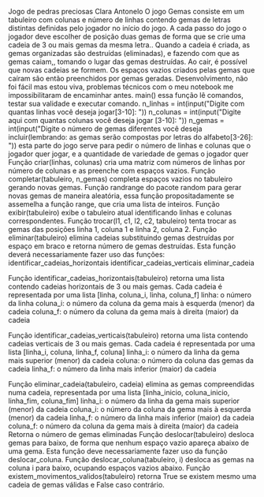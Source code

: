 Jogo de pedras preciosas
Clara Antonelo
O jogo
Gemas consiste em um tabuleiro com colunas e número de linhas contendo gemas de letras distintas definidas pelo jogador no início do jogo. A cada passo do jogo o jogador deve escolher de posição duas gemas de forma que se crie uma cadeia de 3 ou mais gemas da mesma letra.. Quando a cadeia é criada, as gemas organizadas são destruídas (eliminadas), e fazendo com que as gemas caiam,, tomando o lugar das gemas destruídas. Ao cair, é possível que novas cadeias se formem. Os espaços vazios criados pelas gemas que caíram são então preenchidos por gemas geradas.
Desenvolvimento, não foi fácil mas estou viva, problemas técnicos com o meu notebook me impossibilitaram de encaminhar antes.
main() essa função lê comandos, testar sua validade e executar comando. 
n_linhas = int(input("Digite com quantas linhas você deseja jogar[3-10]: "))
n_colunas = int(input("Digite aqui com quantas colunas você deseja jogar [3-10]: "))
n_gemas = int(input("Digite o número de gemas diferentes você deseja incluir(lembrando: as gemas serão compostas por letras do alfabeto[3-26]: "))
esta parte do jogo serve para pedir o número de linhas e colunas que o jogador quer jogar, e a quantidade de variedade de gemas o jogador quer
Função criar(linhas, colunas) cria uma matriz com números de linhas por número de colunas e as preenche com espaços vazios.
Função completar(tabuleiro, n_gemas) completa espaços vazios no tabuleiro gerando novas gemas. 
Função randrange do pacote random para gerar novas gemas de maneira aleatória, essa função propositadamente se assemelha a função range, que cria uma lista de inteiros.
Função exibir(tabuleiro) exibe o tabuleiro atual identificando linhas e colunas correspondentes.
Função trocar(l1, c1, l2, c2, tabuleiro) tenta trocar as gemas das posições linha 1, coluna 1 e linha 2, coluna 2. 
Função eliminar(tabuleiro) elimina cadeias substituindo gemas destruídas por espaço em braco e retorna número de gemas destruídas. Esta função deverá necessariamente fazer uso das funções:
identificar_cadeias_horizontais
identificar_cadeias_verticais
eliminar_cadeia

Função identificar_cadeias_horizontais(tabuleiro) retorna uma lista contendo cadeias horizontais de 3 ou mais gemas. Cada cadeia é representada por uma lista [linha, coluna_i, linha, coluna_f]
linha: o número da linha
coluna_i: o número da coluna da gema mais à esquerda (menor) da cadeia
coluna_f: o número da coluna da gema mais à direita (maior) da cadeia

Função identificar_cadeias_verticais(tabuleiro) retorna uma lista contendo cadeias verticais de 3 ou mais gemas. Cada cadeia é representada por uma lista [linha_i, coluna, linha_f, coluna]
linha_i: o número da linha da gema mais superior (menor) da cadeia
coluna: o número da coluna das gemas da cadeia
linha_f: o número da linha mais inferior (maior) da cadeia

Função eliminar_cadeia(tabuleiro, cadeia) elimina as gemas compreendidas numa cadeia, representada por uma lista [linha_inicio, coluna_inicio, linha_fim, coluna_fim]
linha_i: o número da linha da gema mais superior (menor) da cadeia
coluna_i: o número da coluna da gema mais à esquerda (menor) da cadeia
linha_f: o número da linha mais inferior (maior) da cadeia
coluna_f: o número da coluna da gema mais à direita (maior) da cadeia
Retorna o número de gemas eliminadas 
Função deslocar(tabuleiro) desloca gemas para baixo, de forma que nenhum espaço vazio apareça abaixo de uma gema. Esta função deve necessariamente fazer uso da função deslocar_coluna.
Função deslocar_coluna(tabuleiro, i) desloca as gemas na coluna i para baixo, ocupando espaços vazios abaixo.
Função existem_movimentos_validos(tabuleiro) retorna True se existem mesmo uma cadeia de gemas válidas e False caso contrário.
